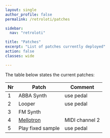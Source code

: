 ```yaml
---
layout: single
author_profile: false
permalink: /retroloti/patches

sidebar:
  nav: "retroloti"

title: "Patches"
excerpt: "List of patches currently deployed"
action: false
classes: wide

---
```

The table below states the current patches:

|Nr|Patch|Comment|
|--|-----|-------|
| 1 | ABBA Synth | use pedal |
| 2 | Looper | use pedal |
| 3 | FM Synth | |
| 4 | [Mellotron](/retroloti/mellotron) | MIDI channel 2 |
| 5 | Play fixed sample | use pedal |
